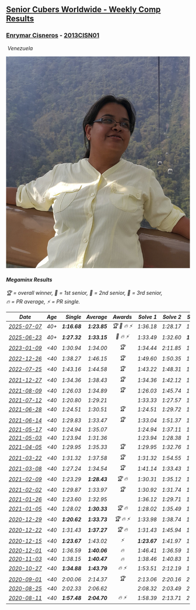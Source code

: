 <style>table {white-space: nowrap;}</style>
<link rel="stylesheet" type="text/css" href="/scw-comp/css/flags.css" />

## [Senior Cubers Worldwide - Weekly Comp Results](/scw-comp/results/)
### [Enrymar Cisneros](README.md) - [2013CISN01](https://www.worldcubeassociation.org/persons/2013CISN01?event=minx)

<i class="flag flag-VE" />&nbsp;Venezuela

![Enrymar Cisneros](1530205432.jpg)

#### Megaminx Results

<span style="white-space: nowrap;">🏆 = overall winner</span>, <span style="white-space: nowrap;">🥇 = 1st senior</span>, <span style="white-space: nowrap;">🥈 = 2nd senior</span>, <span style="white-space: nowrap;">🥉 = 3rd senior</span>, <span style="white-space: nowrap;">🔥 = PR average</span>, <span style="white-space: nowrap;">⚡ = PR single</span>.

| Date | Age | Single | Average | Awards | Solve 1 | Solve 2 | Solve 3 | Solve 4 | Solve 5 | Video |
| :--: | :--: | --: | --: | :--: | --: | --: | --: | --: | --: | :-- |
| [2025-07-07](../../results/2025-07-07/minx.md) | 40+ | **1:16.68** | **1:23.85** | 🏆 🥇 🔥 ⚡ | 1:36.18 | 1:28.17 | 1:19.64 | 1:23.75 | **1:16.68** | [Desktop](https://www.facebook.com/events/1328488458860314/permalink/1338374174538409) / [Mobile](https://m.facebook.com/events/1328488458860314?view=permalink&id=1338374174538409) |
| [2025-06-23](../../results/2025-06-23/minx.md) | 40+ | **1:27.32** | **1:33.15** | 🥈 🔥 ⚡ | 1:33.49 | 1:32.60 | **1:27.32** | 1:33.37 | 1:39.74 | [Desktop](https://www.facebook.com/events/4134767840134485/permalink/4148031265474809) / [Mobile](https://m.facebook.com/events/4134767840134485?view=permalink&id=4148031265474809) |
| [2023-01-09](../../results/2023-01-09/minx.md) | <40 | 1:30.94 | 1:34.00 | 🏆 | 1:34.44 | 2:11.85 | 1:33.51 | 1:30.94 | 1:34.04 | [Desktop](https://www.facebook.com/events/4054783058080417/permalink/4067906523434737) / [Mobile](https://m.facebook.com/events/4054783058080417?view=permalink&id=4067906523434737) |
| [2022-12-26](../../results/2022-12-26/minx.md) | <40 | 1:38.27 | 1:46.15 | 🏆 | 1:49.60 | 1:50.35 | 1:38.27 | 1:44.00 | 1:44.86 | [Desktop](https://www.facebook.com/events/563573978559176/permalink/571867861063121) / [Mobile](https://m.facebook.com/events/563573978559176?view=permalink&id=571867861063121) |
| [2022-07-25](../../results/2022-07-25/minx.md) | <40 | 1:43.16 | 1:44.58 | 🏆 | 1:43.22 | 1:48.31 | 1:44.37 | 1:46.14 | 1:43.16 | [Desktop](https://www.facebook.com/events/735191414262810/permalink/743760903405861) / [Mobile](https://m.facebook.com/events/735191414262810?view=permalink&id=743760903405861) |
| [2021-12-27](../../results/2021-12-27/minx.md) | <40 | 1:34.36 | 1:38.43 | 🏆 | 1:34.36 | 1:42.12 | 1:39.64 | 1:38.92 | 1:36.72 | [Desktop](https://www.facebook.com/events/343359980546742/permalink/350246939858046) / [Mobile](https://m.facebook.com/events/343359980546742?view=permalink&id=350246939858046) |
| [2021-08-09](../../results/2021-08-09/minx.md) | <40 | 1:26.03 | 1:34.89 | 🏆 | 1:26.03 | 1:45.74 | 1:31.72 | 1:31.32 | 1:41.64 | [Desktop](https://www.facebook.com/events/799005364067137/permalink/806990666601940) / [Mobile](https://m.facebook.com/events/799005364067137?view=permalink&id=806990666601940) |
| [2021-07-12](../../results/2021-07-12/minx.md) | <40 | 1:20.80 | 1:29.21 |  | 1:33.33 | 1:27.57 | 1:20.80 | 1:26.72 | 1:37.35 | [Desktop](https://www.facebook.com/events/511699716713156/permalink/519763182573476) / [Mobile](https://m.facebook.com/events/511699716713156?view=permalink&id=519763182573476) |
| [2021-06-28](../../results/2021-06-28/minx.md) | <40 | 1:24.51 | 1:30.51 | 🏆 | 1:24.51 | 1:29.72 | 1:39.48 | 1:30.20 | 1:31.60 | [Desktop](https://www.facebook.com/events/849999075950147/permalink/860500388233349) / [Mobile](https://m.facebook.com/events/849999075950147?view=permalink&id=860500388233349) |
| [2021-06-14](../../results/2021-06-14/minx.md) | <40 | 1:29.83 | 1:33.47 | 🏆 | 1:33.04 | 1:51.37 | 1:31.00 | 1:29.83 | 1:36.37 | [Desktop](https://www.facebook.com/events/318989363128881/permalink/328435852184232) / [Mobile](https://m.facebook.com/events/318989363128881?view=permalink&id=328435852184232) |
| [2021-05-17](../../results/2021-05-17/minx.md) | <40 | 1:24.94 | 1:35.07 |  | 1:24.94 | 1:37.11 | 1:33.80 | 1:39.46 | 1:34.29 | [Desktop](https://www.facebook.com/events/294093895691078/permalink/303046848129116) / [Mobile](https://m.facebook.com/events/294093895691078?view=permalink&id=303046848129116) |
| [2021-05-03](../../results/2021-05-03/minx.md) | <40 | 1:23.94 | 1:31.36 |  | 1:23.94 | 1:28.38 | 1:33.25 | 1:32.44 | 1:46.32 | [Desktop](https://www.facebook.com/events/2542204919406396/permalink/2548290012131220) / [Mobile](https://m.facebook.com/events/2542204919406396?view=permalink&id=2548290012131220) |
| [2021-04-05](../../results/2021-04-05/minx.md) | <40 | 1:29.95 | 1:35.33 | 🏆 | 1:29.95 | 1:32.76 | 1:41.92 | 1:33.21 | 1:40.03 | [Desktop](https://www.facebook.com/events/486157032419819/permalink/493673828334806) / [Mobile](https://m.facebook.com/events/486157032419819?view=permalink&id=493673828334806) |
| [2021-03-22](../../results/2021-03-22/minx.md) | <40 | 1:31.32 | 1:37.58 | 🏆 | 1:31.32 | 1:54.55 | 1:39.90 | 1:38.72 | 1:34.11 | [Desktop](https://www.facebook.com/events/802754890451423/permalink/810471619679750) / [Mobile](https://m.facebook.com/events/802754890451423?view=permalink&id=810471619679750) |
| [2021-03-08](../../results/2021-03-08/minx.md) | <40 | 1:27.24 | 1:34.54 | 🏆 | 1:41.14 | 1:33.43 | 1:30.92 | 1:39.27 | 1:27.24 | [Desktop](https://www.facebook.com/events/286026952942446/permalink/294520862093055) / [Mobile](https://m.facebook.com/events/286026952942446?view=permalink&id=294520862093055) |
| [2021-02-09](../../results/2021-02-09/minx.md) | <40 | 1:23.29 | **1:28.43** | 🏆 🔥 | 1:30.31 | 1:35.12 | 1:24.15 | 1:23.29 | 1:30.83 | [Desktop](https://www.facebook.com/events/749806039307047/permalink/754004928887158) / [Mobile](https://m.facebook.com/events/749806039307047?view=permalink&id=754004928887158) |
| [2021-02-02](../../results/2021-02-02/minx.md) | <40 | 1:29.87 | 1:33.97 | 🏆 | 1:30.92 | 1:31.74 | 1:39.26 | 1:29.87 | 1:45.53 | [Desktop](https://www.facebook.com/events/176364004262939/permalink/180528080513198) / [Mobile](https://m.facebook.com/events/176364004262939?view=permalink&id=180528080513198) |
| [2021-01-26](../../results/2021-01-26/minx.md) | <40 | 1:23.60 | 1:32.95 |  | 1:36.12 | 1:29.71 | 1:23.60 | 1:49.06 | 1:33.01 | [Desktop](https://www.facebook.com/events/415506712992555/permalink/419118979297995) / [Mobile](https://m.facebook.com/events/415506712992555?view=permalink&id=419118979297995) |
| [2021-01-05](../../results/2021-01-05/minx.md) | <40 | 1:28.02 | **1:30.33** | 🏆 🔥 | 1:28.02 | 1:35.49 | 1:29.18 | 1:28.70 | 1:33.11 | [Desktop](https://www.facebook.com/events/237822631087555/permalink/242391113964040) / [Mobile](https://m.facebook.com/events/237822631087555?view=permalink&id=242391113964040) |
| [2020-12-29](../../results/2020-12-29/minx.md) | <40 | **1:20.62** | **1:33.73** | 🏆 🔥 ⚡ | 1:33.98 | 1:38.74 | 1:32.39 | **1:20.62** | 1:34.83 | [Desktop](https://www.facebook.com/events/807437066779451/permalink/810887233101101) / [Mobile](https://m.facebook.com/events/807437066779451?view=permalink&id=810887233101101) |
| [2020-12-22](../../results/2020-12-22/minx.md) | <40 | 1:31.43 | **1:37.27** | 🏆 🔥 | 1:31.43 | 1:45.94 | 1:34.21 | 1:34.06 | 1:43.55 | [Desktop](https://www.facebook.com/events/758481858355136/permalink/762696554600333) / [Mobile](https://m.facebook.com/events/758481858355136?view=permalink&id=762696554600333) |
| [2020-12-15](../../results/2020-12-15/minx.md) | <40 | **1:23.67** | 1:43.02 | ⚡ | **1:23.67** | 1:41.97 | 1:40.69 | 2:06.68 | 1:46.40 | [Desktop](https://www.facebook.com/events/804969103386330/permalink/808699253013315) / [Mobile](https://m.facebook.com/events/804969103386330?view=permalink&id=808699253013315) |
| [2020-12-01](../../results/2020-12-01/minx.md) | <40 | 1:36.59 | **1:40.06** | 🔥 | 1:46.41 | 1:36.59 | 1:38.77 | 1:40.55 | 1:40.85 | [Desktop](https://www.facebook.com/events/456949201957439/permalink/461063471546012) / [Mobile](https://m.facebook.com/events/456949201957439?view=permalink&id=461063471546012) |
| [2020-11-03](../../results/2020-11-03/minx.md) | <40 | 1:38.15 | **1:40.47** | 🔥 | 1:38.46 | 1:40.83 | 1:42.13 | 1:43.38 | 1:38.15 | [Desktop](https://www.facebook.com/events/1239637256416110/permalink/1246181089095060) / [Mobile](https://m.facebook.com/events/1239637256416110?view=permalink&id=1246181089095060) |
| [2020-10-27](../../results/2020-10-27/minx.md) | <40 | **1:34.88** | **1:43.79** | 🔥 ⚡ | 1:53.51 | 2:12.19 | 1:40.18 | 1:37.68 | **1:34.88** | [Desktop](https://www.facebook.com/events/814285582657691/permalink/819937962092453) / [Mobile](https://m.facebook.com/events/814285582657691?view=permalink&id=819937962092453) |
| [2020-09-01](../../results/2020-09-01/minx.md) | <40 | 2:00.06 | 2:14.37 | 🏆 | 2:13.06 | 2:20.16 | 2:00.06 | 2:18.37 | 2:11.69 | [Desktop](https://www.facebook.com/events/652945192290048/permalink/658688165049084) / [Mobile](https://m.facebook.com/events/652945192290048?view=permalink&id=658688165049084) |
| [2020-08-25](../../results/2020-08-25/minx.md) | <40 | 2:02.33 | 2:06.62 |  | 2:08.32 | 2:03.49 | 2:02.33 | 2:13.28 | 2:08.06 | [Desktop](https://www.facebook.com/events/2812216602434889/permalink/2818472751809274) / [Mobile](https://m.facebook.com/events/2812216602434889?view=permalink&id=2818472751809274) |
| [2020-08-11](../../results/2020-08-11/minx.md) | <40 | **1:57.48** | **2:04.70** | 🔥 ⚡ | 1:58.39 | 2:13.71 | 2:02.00 | **1:57.48** | 2:17.05 | [Desktop](https://www.facebook.com/events/338631130511019/permalink/343518013355664) / [Mobile](https://m.facebook.com/events/338631130511019?view=permalink&id=343518013355664) |


<!-- Global site tag (gtag.js) - Google Analytics -->
<script async src="https://www.googletagmanager.com/gtag/js?id=UA-86348435-3"></script>
<script>window.dataLayer = window.dataLayer || []; function gtag() {dataLayer.push(arguments);} gtag('js', new Date()); gtag('config', 'UA-86348435-3');</script>
